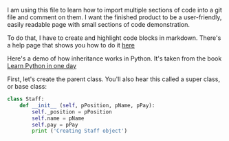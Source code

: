I am using this file to learn how to import multiple sections of code into a git file and comment on them. I want the finished product to be a user-friendly, easily readable page with small sections of code demonstration. 

To do that, I have to create and highlight code blocks in markdown. There's a help page that shows you how to do it [here](https://help.github.com/articles/creating-and-highlighting-code-blocks/)

Here's a demo of how inheritance works in Python. It's taken from the book [Learn Python in one day](https://www.amazon.com/Python-Beginners-Hands-Project-Project-ebook/dp/B00R9JPDN4)

First, let's create the parent class. You'll also hear this called a super class, or base class: 

```Python
class Staff:
    def __init__ (self, pPosition, pName, pPay):
        self._position = pPosition
        self.name = pName
        self.pay = pPay
        print ('Creating Staff object')
```
